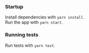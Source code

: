  ### Startup
 Install dependencies with `yarn install`.\
 Run the app with `yarn start`.

### Running tests
Run tests with `yarn test`.

